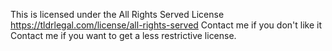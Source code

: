 This is licensed under the All Rights Served License
https://tldrlegal.com/license/all-rights-served
Contact me if you don't like it
Contact me if you want to get a less restrictive license.
